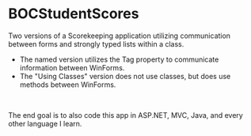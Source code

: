 # BOCStudentScores
Two versions of a Scorekeeping application utilizing communication between forms and strongly typed lists within a class.<br>
 - The named version utilizes the Tag property to communicate information between WinForms.<br>
 - The "Using Classes" version does not use classes, but does use methods between WinForms.<br>
<br>

The end goal is to also code this app in ASP.NET, MVC, Java, and every other language I learn.  
